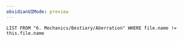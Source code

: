 ```yaml
---
obsidianUIMode: preview
---
```

```dataview
LIST FROM "6. Mechanics/Bestiary/Aberration" WHERE file.name != this.file.name
```